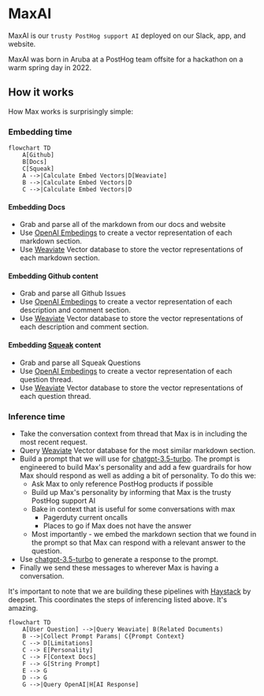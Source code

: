 # MaxAI 

MaxAI is our `trusty PostHog support AI` deployed on our Slack, app, and website.

MaxAI was born in Aruba at a PostHog team offsite for a hackathon on a warm spring day in 2022.

## How it works

How Max works is surprisingly simple:

### Embedding time

```mermaid
flowchart TD
    A[Github]
    B[Docs]
    C[Squeak]
    A -->|Calculate Embed Vectors|D[Weaviate]
    B -->|Calculate Embed Vectors|D
    C -->|Calculate Embed Vectors|D
```

#### Embedding Docs

- Grab and parse all of the markdown from our docs and website
- Use [OpenAI Embedings](https://platform.openai.com/docs/guides/embeddings) to create a vector representation of each markdown section.
- Use [Weaviate](https://weaviate.io/) Vector database to store the vector representations of each markdown section.

#### Embedding Github content

- Grab and parse all Github Issues
- Use [OpenAI Embedings](https://platform.openai.com/docs/guides/embeddings) to create a vector representation of each description and comment section.
- Use [Weaviate](https://weaviate.io/) Vector database to store the vector representations of each description and comment section.


#### Embedding [Squeak](https://squeak.posthog.com/) content

- Grab and parse all Squeak Questions 
- Use [OpenAI Embedings](https://platform.openai.com/docs/guides/embeddings) to create a vector representation of each question thread.
- Use [Weaviate](https://weaviate.io/) Vector database to store the vector representations of each question thread.

### Inference time

- Take the conversation context from thread that Max is in including the most recent request.
- Query [Weaviate](https://weaviate.io/) Vector database for the most similar markdown section.
- Build a prompt that we will use for [chatgpt-3.5-turbo](https://platform.openai.com/docs/guides/chat). The prompt is engineered to build Max's personality and add a few guardrails for how Max should respond as well as adding a bit of personality. To do this we:
  - Ask Max to only reference PostHog products if possible
  - Build up Max's personality by informing that Max is the trusty PostHog support AI
  - Bake in context that is useful for some conversations with max
    - Pagerduty current oncalls
    - Places to go if Max does not have the answer
  - Most importantly - we embed the markdown section that we found in the prompt so that Max can respond with a relevant answer to the question.
- Use [chatgpt-3.5-turbo](https://platform.openai.com/docs/guides/chat) to generate a response to the prompt.
- Finally we send these messages to wherever Max is having a conversation. 

It's important to note that we are building these pipelines with [Haystack](https://haystack.deepset.ai/) by deepset. This coordinates the steps of inferencing listed above. It's amazing.

```mermaid
flowchart TD
    A[User Question] -->|Query Weaviate| B(Related Documents)
    B -->|Collect Prompt Params| C{Prompt Context}
    C --> D[Limitations]
    C --> E[Personality]
    C --> F[Context Docs]
    F --> G[String Prompt]
    E --> G
    D --> G
    G -->|Query OpenAI|H[AI Response]
```

